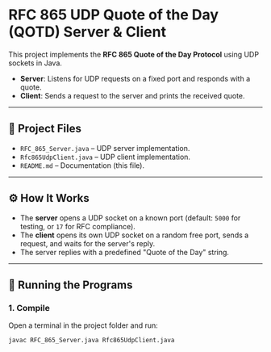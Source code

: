 # RFC 865 UDP Quote of the Day (QOTD) Server & Client

This project implements the **RFC 865 Quote of the Day Protocol** using UDP sockets in Java.

- **Server**: Listens for UDP requests on a fixed port and responds with a quote.
- **Client**: Sends a request to the server and prints the received quote.

---

## 📂 Project Files

- `RFC_865_Server.java` – UDP server implementation.
- `Rfc865UdpClient.java` – UDP client implementation.
- `README.md` – Documentation (this file).

---

## ⚙️ How It Works

- The **server** opens a UDP socket on a known port (default: `5000` for testing, or `17` for RFC compliance).
- The **client** opens its own UDP socket on a random free port, sends a request, and waits for the server's reply.
- The server replies with a predefined "Quote of the Day" string.

---

## 🚀 Running the Programs

### 1. Compile

Open a terminal in the project folder and run:

```bash
javac RFC_865_Server.java Rfc865UdpClient.java
```
